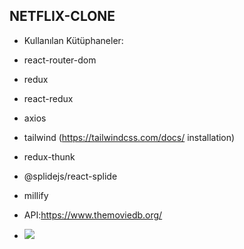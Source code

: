## NETFLIX-CLONE


- Kullanılan Kütüphaneler:

- react-router-dom
- redux
- react-redux
- axios
- tailwind (https://tailwindcss.com/docs/ installation)
- redux-thunk
- @splidejs/react-splide
- millify
- API:https://www.themoviedb.org/



- <img src="screen.gif"/>
